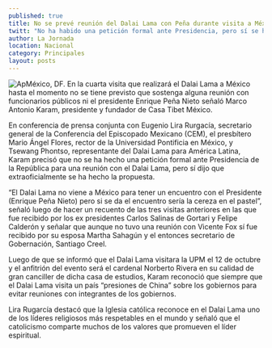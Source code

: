 ```yaml
---
published: true
title: No se prevé reunión del Dalai Lama con Peña durante visita a México
twitt: "No ha habido una petición formal ante Presidencia, pero sí se ha hecho una propuesta a nivel extraoficial, precisó Marco Antonio Karam, de la Casa Tibet México"
author: La Jornada
location: Nacional
category: Principales
layout: posts
---
```


![Ap](http://i.imgur.com/5U2zrvTm.jpg)México, DF. En la cuarta visita que realizará el Dalai Lama a México hasta el momento no se tiene previsto que sostenga alguna reunión con funcionarios públicos ni el presidente Enrique Peña Nieto señaló Marco Antonio Karam, presidente y fundador de Casa Tibet México.

En conferencia de prensa conjunta con Eugenio Lira Rurgacía, secretario general de la Conferencia del Episcopado Mexicano (CEM), el presbítero Mario Ángel Flores, rector de la Universidad Pontificia en México, y Tsewang Phontso, representante del Dalai Lama para América Latina, Karam precisó que no se ha hecho una petición formal ante Presidencia de la República para una reunión con el Dalai Lama, pero sí dijo que extraoficialmente se ha hecho la propuesta.

“El Dalai Lama no viene a México para tener un encuentro con el Presidente (Enrique Peña Nieto) pero si se da el encuentro sería la cereza en el pastel”, señaló luego de hacer un recuento de las tres visitas anteriores en las que fue recibido por los ex presidentes Carlos Salinas de Gortari y Felipe Calderón y señalar que aunque no tuvo una reunión con Vicente Fox sí fue recibido por su esposa Martha Sahagún y el entonces secretario de Gobernación, Santiago Creel.

Luego de que se informó que el Dalai Lama visitara la UPM el 12 de octubre y el anfitrión del evento será el cardenal Norberto Rivera en su calidad de gran canciller de dicha casa de estudios, Karam reconoció que siempre que el Dalai Lama visita un país “presiones de China” sobre los gobiernos para evitar reuniones con integrantes de los gobiernos.

Lira Rugarcía destacó que la Iglesia católica reconoce en el Dalai Lama uno de los líderes religiosos más respetables en el mundo y señaló que el catolicismo comparte muchos de los valores que promueven el líder espiritual.
